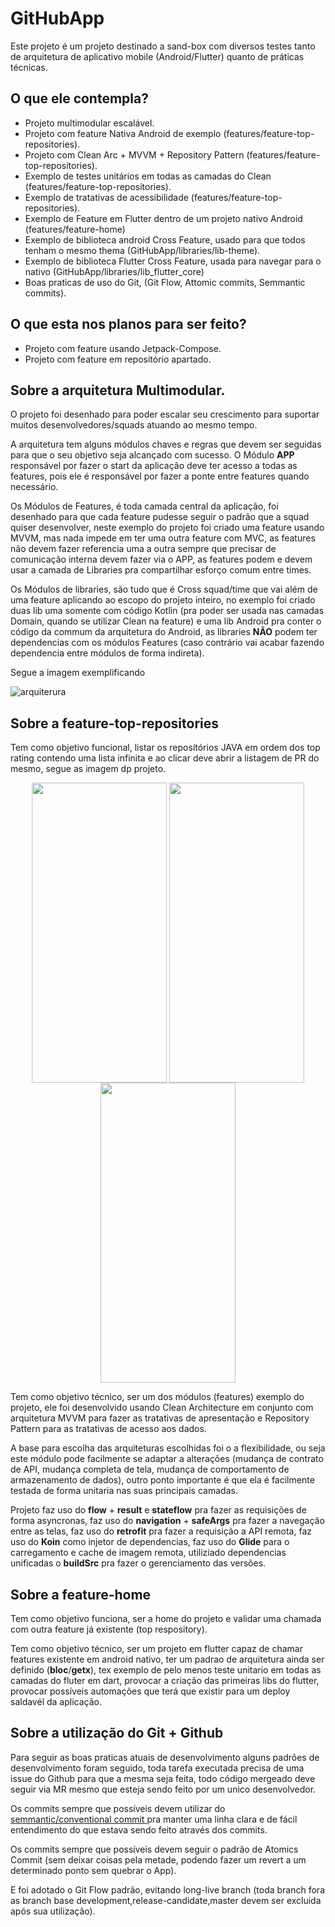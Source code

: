 # GitHubApp

Este projeto é um projeto destinado a sand-box com diversos testes tanto de arquitetura de aplicativo mobile (Android/Flutter) quanto de práticas técnicas.

## O que ele contempla? 
- Projeto multimodular escalável.
- Projeto com feature Nativa Android de exemplo (features/feature-top-repositories).
- Projeto com Clean Arc + MVVM + Repository Pattern (features/feature-top-repositories).
- Exemplo de testes unitários em todas as camadas do Clean (features/feature-top-repositories).
- Exemplo de tratativas de acessibilidade (features/feature-top-repositories).
- Exemplo de Feature em Flutter dentro de um projeto nativo Android (features/feature-home)
- Exemplo de biblioteca android Cross Feature, usado para que todos tenham o mesmo thema (GitHubApp/libraries/lib-theme).
- Exemplo de biblioteca Flutter Cross Feature, usada para navegar para o nativo (GitHubApp/libraries/lib_flutter_core)
- Boas praticas de uso do Git, (Git Flow, Attomic commits, Semmantic commits).

## O que esta nos planos para ser feito?
- Projeto com feature usando Jetpack-Compose.
- Projeto com feature em repositório apartado.


## Sobre a arquitetura Multimodular.
O projeto foi desenhado para poder escalar seu crescimento para suportar muitos desenvolvedores/squads atuando ao mesmo tempo.

A arquitetura tem alguns módulos chaves e regras que devem ser seguidas para que o seu objetivo seja alcançado com sucesso.
O Módulo **APP** responsável por fazer o start da aplicação deve ter acesso a todas as features, pois ele é responsável por fazer a ponte entre features quando necessário.

Os Módulos de Features, é toda camada central da aplicação, foi desenhado para que cada feature pudesse seguir o padrão que a squad quiser desenvolver, neste exemplo do projeto foi criado uma feature usando MVVM, mas nada impede em ter uma outra feature com MVC, as features não devem fazer referencia uma a outra sempre que precisar de comunicação interna devem fazer via o APP, as features podem e devem usar a camada de Libraries pra compartilhar esforço comum entre times.

Os Módulos de libraries, são tudo que é Cross squad/time que vai além de uma feature aplicando ao escopo do projeto inteiro, no exemplo foi criado duas lib uma somente com código Kotlin (pra poder ser usada nas camadas Domain, quando se utilizar Clean na feature) e uma lib Android pra conter o código da commum da arquitetura do Android, as libraries **NÃO** podem ter dependencias com os módulos Features (caso contrário vai acabar fazendo dependencia entre módulos de forma indireta).

Segue a imagem exemplificando

![arquiterura](https://user-images.githubusercontent.com/151217/136592682-61bf195a-2e6f-47a9-bf6a-5ab4cd889b6e.jpg)



## Sobre a feature-top-repositories
Tem como objetivo funcional, listar os reposítórios JAVA em ordem dos top rating contendo uma lista infinita e ao clicar deve abrir a listagem de PR do mesmo, segue as imagem dp projeto.

<p align="center">
<img src="https://user-images.githubusercontent.com/151217/134598898-324f823b-2ca8-409e-acbf-9856a27b1029.gif" align="center" width="216"  height="480" />
<img src="https://user-images.githubusercontent.com/151217/134598743-86eb07e0-6f81-407e-858e-16726f33e69f.png" align="center" width="216"  height="480" />
<img src="https://user-images.githubusercontent.com/151217/134598760-04720f4b-7952-483c-8cbb-f683013a30d1.png" align="center" width="216"  height="480" />

</p>


Tem como objetivo técnico, ser um dos módulos (features) exemplo do projeto, ele foi desenvolvido usando Clean Architecture em conjunto com arquitetura MVVM para fazer as tratativas de apresentação e Repository Pattern para as tratativas de acesso aos dados. 

A base para escolha das arquiteturas escolhidas foi o a flexibilidade, ou seja este módulo pode facilmente se adaptar a alterações (mudança de contrato de API, mudança completa de tela, mudança de comportamento de armazenamento de dados), outro ponto importante é que ela é facilmente testada de forma unitaria nas suas principais camadas.

Projeto faz uso do **flow** + **result** e **stateflow** pra fazer as requisições de forma asyncronas, faz uso do **navigation** + **safeArgs** pra fazer a navegação entre as telas, faz uso do **retrofit** pra fazer a requisição a API remota, faz uso do **Koin** como injetor de dependencias, faz uso do **Glide** para o carregamento e cache de imagem remota, utiliziado dependencias unificadas o **buildSrc** pra fazer o gerenciamento das versões.




## Sobre a feature-home

Tem como objetivo funciona, ser a home do projeto e validar uma chamada com outra feature já existente (top respository).

Tem como objetivo técnico, ser um projeto em flutter capaz de chamar features existente em android nativo, ter um padrao de arquitetura ainda ser definido (**bloc**/**getx**), tex exemplo de pelo menos teste unitario em todas as camadas do fluter em dart, provocar a criação das primeiras libs do flutter, provocar possíveis automações que terá que existir para um deploy saldavél da aplicação.

## Sobre a utilização do Git + Github
Para seguir as boas praticas atuais de desenvolvimento alguns padrões de desenvolvimento foram seguido, toda tarefa executada precisa de uma issue do Github para que a mesma seja feita, todo código mergeado deve seguir via MR mesmo que esteja sendo feito por um unico desenvolvedor.

Os commits sempre que possíveis devem utilizar do  [semmantic/conventional commit ](https://www.conventionalcommits.org/en/v1.0.0/) pra manter uma linha clara e de fácil entendimento do que estava sendo feito através dos commits.

Os commits sempre que possíveis devem seguir o padrão de Atomics Commit (sem deixar coisas pela metade, podendo fazer um revert a um determinado ponto sem quebrar o App).

E foi adotado o Git Flow padrão, evitando long-live branch (toda branch fora as branch base development,release-candidate,master devem ser excluida após sua utilização).

 
